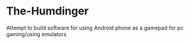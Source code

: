 # The-Humdinger
Attempt to build software for using Android phone as a gamepad for pc gaming/using emulators
